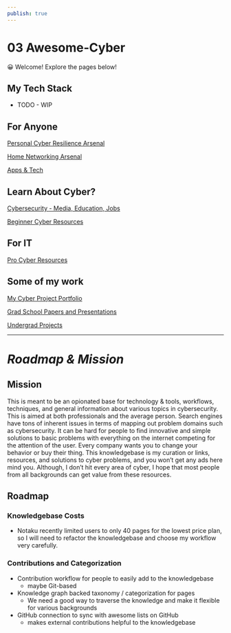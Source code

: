 ```yaml
---
publish: true
---
```

# 03 Awesome-Cyber

<aside>
😀 Welcome! Explore the pages below!

</aside>

## My Tech Stack

- TODO - WIP

## For Anyone

[Personal Cyber Resilience Arsenal](03%20Awesome-Cyber/Personal%20Cyber%20Resilience%20Arsenal.md)

[Home Networking Arsenal](03%20Awesome-Cyber/Home%20Networking%20Arsenal.md)

[Apps & Tech](03%20Awesome-Cyber/Apps%20&%20Tech%205a9eda9c48e44828a20699d2088ad11b.md)

## Learn About Cyber?

[Cybersecurity - Media, Education, Jobs](03%20Awesome-Cyber/Cybersecurity%20-%20Media,%20Education,%20Jobs%20c84ca284a7784e389009ba96f97b43d7.md)

[Beginner Cyber Resources](03%20Awesome-Cyber/Beginner%20Cyber%20Resources.md)

## For IT

[Pro Cyber Resources](03%20Awesome-Cyber/Pro%20Cyber%20Resources.md)

## Some of my work

[My Cyber Project Portfolio](03%20Awesome-Cyber/My%20Cyber%20Project%20Portfolio.md)

[Grad School Papers and Presentations](03%20Awesome-Cyber/Grad%20School%20Papers%20and%20Presentations.md)

[Undergrad Projects](03%20Awesome-Cyber/Undergrad%20Projects.md)

---

# *Roadmap & Mission*

## Mission

This is meant to be an opionated base for technology & tools, workflows, techniques, and general information about various topics in cybersecurity. This is aimed at both professionals and the average person. Search engines have tons of inherent issues in terms of mapping out problem domains such as cybersecurity. It can be hard for people to find innovative and simple solutions to basic problems with everything on the internet competing for the attention of the user. Every company wants you to change your behavior or buy their thing. This knowledgebase is my curation or links, resources, and solutions to cyber problems, and you won’t get any ads here mind you. Although, I don’t hit every area of cyber, I hope that most people from all backgrounds can get value from these resources.

## Roadmap

### Knowledgebase Costs

- Notaku recently limited users to only 40 pages for the lowest price plan, so I will need to refactor the knowledgebase and choose my workflow very carefully.

### Contributions and Categorization

- Contribution workflow for people to easily add to the knowledgebase
    - maybe Git-based
- Knowledge graph backed taxonomy / categorization for pages
    - We need a good way to traverse the knowledge and make it flexible for various backgrounds
- GitHub connection to sync with awesome lists on GitHub
    - makes external contributions helpful to the knowledgebase